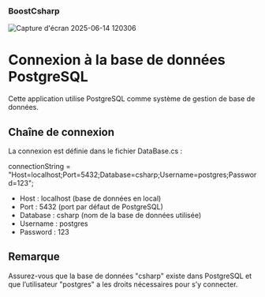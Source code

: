 ### BoostCsharp

![Capture d'écran 2025-06-14 120306](https://github.com/user-attachments/assets/38e62efd-bb86-4f6b-865b-76d1e860a14f)

Connexion à la base de données PostgreSQL
=========================================

Cette application utilise PostgreSQL comme système de gestion de base de données.

Chaîne de connexion
-------------------

La connexion est définie dans le fichier DataBase.cs :

connectionString = "Host=localhost;Port=5432;Database=csharp;Username=postgres;Password=123";

- Host      : localhost (base de données en local)
- Port      : 5432 (port par défaut de PostgreSQL)
- Database  : csharp (nom de la base de données utilisée)
- Username  : postgres
- Password  : 123

Remarque
--------

Assurez-vous que la base de données "csharp" existe dans PostgreSQL et que l’utilisateur "postgres" a les droits nécessaires pour s’y connecter.
